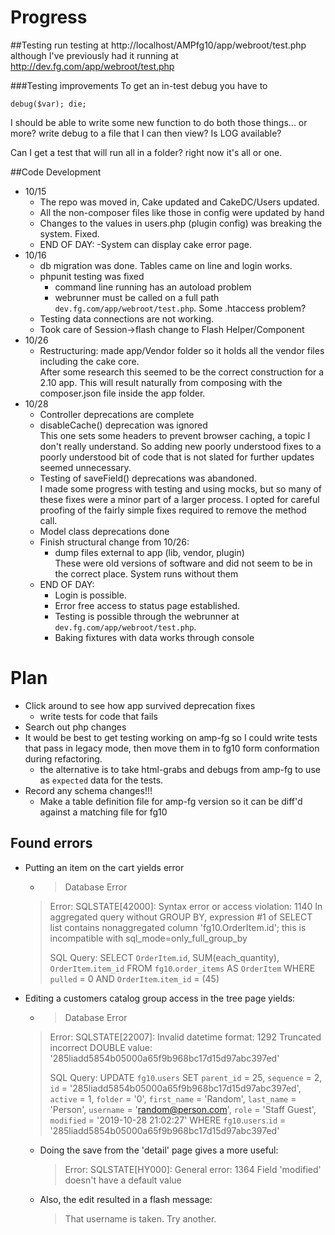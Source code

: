 # Progress

##Testing
run testing at 
http://localhost/AMPfg10/app/webroot/test.php 
although I've previously had it running at
http://dev.fg.com/app/webroot/test.php

###Testing improvements
To get an in-test debug you have to 

`debug($var); die;`

I should be able to write some new function to do both those things... 
or more? write debug to a file that I can then view? Is LOG available?

Can I get a test that will run all in a folder? right now it's all or one.

##Code Development

- 10/15 
   - The repo was moved in, Cake updated and CakeDC/Users updated. 
   - All the non-composer files like those in config were updated by hand
   - Changes to the values in users.php (plugin config) was breaking the system. Fixed.
   - END OF DAY: 
      -System can display cake error page.
- 10/16
   - db migration was done. Tables came on line and login works.
   - phpunit testing was fixed
      - command line running has an autoload problem
      - webrunner must be called on a full path `dev.fg.com/app/webroot/test.php`. Some .htaccess problem?
   - Testing data connections are not working.
   - Took care of Session->flash change to Flash Helper/Component
- 10/26
    - Restructuring: made app/Vendor folder so it holds all the vendor 
    files including the cake core.   
    After some research this seemed to be the correct construction for a 
    2.10 app. This will result naturally from composing with the 
    composer.json file inside the app folder.
- 10/28
    - Controller deprecations are complete
    - disableCache() deprecation was ignored   
    This one sets some headers to prevent browser caching, a topic I don't 
    really understand. So adding new poorly understood fixes to a poorly 
    understood bit of code that is not slated for further updates 
    seemed unnecessary.
    - Testing of saveField() deprecations was abandoned.   
    I made some progress with testing and using mocks, but so many of these 
    fixes were a minor part of a larger process. I opted for careful proofing 
    of the fairly simple fixes required to remove the method call.
    - Model class deprecations done
   - Finish structural change from 10/26:
      - dump files external to app (lib, vendor, plugin)   
      These were old versions of software and did not seem to be in the 
      correct place. System runs without them
   - END OF DAY: 
      - Login is possible. 
      - Error free access to status page established. 
      - Testing is possible through the webrunner at `dev.fg.com/app/webroot/test.php`.
      - Baking fixtures with data works through console
         
# Plan
- Click around to see how app survived deprecation fixes
   - write tests for code that fails
- Search out php changes
- It would be best to get testing working on amp-fg so I could write tests 
that pass in legacy mode, then move them in to fg10 form conformation 
during refactoring.
   - the alternative is to take html-grabs and debugs from amp-fg to 
   use as `expected` data for the tests.
- Record any schema changes!!! 
    - Make a table definition file for amp-fg version so it can be 
    diff'd against a matching file for fg10

## Found errors
- Putting an item on the cart yields error
   - >Database Error
   >
   >Error: SQLSTATE[42000]: Syntax error or access violation: 
   >1140 In aggregated query without GROUP BY, expression #1 of SELECT list 
   >contains nonaggregated column 'fg10.OrderItem.id'; this is incompatible with 
   >sql_mode=only_full_group_by
   >
   >SQL Query: SELECT `OrderItem`.`id`, SUM(each_quantity), `OrderItem`.`item_id` 
   >FROM `fg10`.`order_items` AS `OrderItem` WHERE `pulled` = 0 
   >AND `OrderItem`.`item_id` = (45) 
- Editing a customers catalog group access in the tree page yields:
   - >Database Error
   >
   >Error: SQLSTATE[22007]: Invalid datetime format: 1292 Truncated incorrect 
   >DOUBLE value: '285liadd5854b05000a65f9b968bc17d15d97abc397ed'
   >
   >SQL Query: UPDATE `fg10`.`users` SET `parent_id` = 25, `sequence` = 2, 
   >`id` = '285liadd5854b05000a65f9b968bc17d15d97abc397ed', `active` = 1, 
   >`folder` = '0', `first_name` = 'Random', `last_name` = 'Person', 
   >`username` = 'random@person.com', `role` = 'Staff Guest', `modified` = '2019-10-28 21:02:27' 
   >WHERE `fg10`.`users`.`id` = '285liadd5854b05000a65f9b968bc17d15d97abc397ed'
   - Doing the save from the 'detail' page gives a more useful:
      >Error: SQLSTATE[HY000]: General error: 1364 Field 'modified' 
      >doesn't have a default value
   - Also, the edit resulted in a flash message:
      >That username is taken. Try another. 
